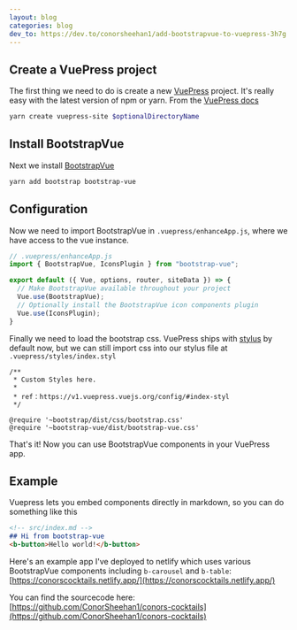 ```yaml
---
layout: blog
categories: blog
dev_to: https://dev.to/conorsheehan1/add-bootstrapvue-to-vuepress-3h7g
---
```


## Create a VuePress project

The first thing we need to do is create a new [VuePress](https://vuepress.vuejs.org/) project. It's really easy with the latest version of npm or yarn. From the [VuePress docs](https://vuepress.vuejs.org/guide/getting-started.html#quick-start)

```bash
yarn create vuepress-site $optionalDirectoryName
```

## Install BootstrapVue

Next we install [BootstrapVue](https://bootstrap-vue.org)
```bash
yarn add bootstrap bootstrap-vue
```

## Configuration
Now we need to import BootstrapVue in `.vuepress/enhanceApp.js`, where we have access to the vue instance.

```javascript
// .vuepress/enhanceApp.js
import { BootstrapVue, IconsPlugin } from "bootstrap-vue";

export default ({ Vue, options, router, siteData }) => {
  // Make BootstrapVue available throughout your project
  Vue.use(BootstrapVue);
  // Optionally install the BootstrapVue icon components plugin
  Vue.use(IconsPlugin);
}
```

Finally we need to load the bootstrap css. VuePress ships with [stylus](https://stylus-lang.com/) by default now, but we can still import css into our stylus file at `.vuepress/styles/index.styl`

```stylus
/**
 * Custom Styles here.
 *
 * ref：https://v1.vuepress.vuejs.org/config/#index-styl
 */

@require '~bootstrap/dist/css/bootstrap.css'
@require '~bootstrap-vue/dist/bootstrap-vue.css'
```

That's it! Now you can use BootstrapVue components in your VuePress app. 

## Example
Vuepress lets you embed components directly in markdown, so you can do something like this
```md
<!-- src/index.md -->
## Hi from bootstrap-vue
<b-button>Hello world!</b-button>
```

Here's an example app I've deployed to netlify which uses various BootstrapVue components including `b-carousel` and `b-table`: [https://conorscocktails.netlify.app/](https://conorscocktails.netlify.app/)

You can find the sourcecode here: [https://github.com/ConorSheehan1/conors-cocktails](https://github.com/ConorSheehan1/conors-cocktails)